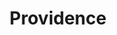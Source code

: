 ---
place: providence-ri
title: Providence
states:
  - RI
type: local
x: -71.4128343
y: 41.8239891
---